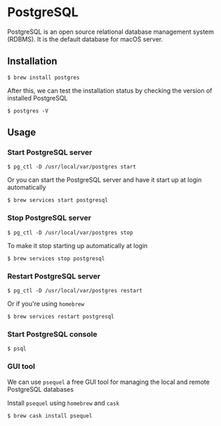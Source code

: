 # PostgreSQL

PostgreSQL is an open source relational database management system (RDBMS). It is the default database for macOS server.

## Installation

    $ brew install postgres

  After this, we can test the installation status by checking the version of installed PostgreSQL

    $ postgres -V

## Usage

### Start PostgreSQL server

    $ pg_ctl -D /usr/local/var/postgres start

  Or you can start the PostgreSQL server and have it start up at login automatically

    $ brew services start postgresql

### Stop PostgreSQL server

    $ pg_ctl -D /usr/local/var/postgres stop

  To make it stop starting up automatically at login

    $ brew services stop postgresql

### Restart PostgreSQL server

    $ pg_ctl -D /usr/local/var/postgres restart

  Or if you're using `homebrew`

    $ brew services restart postgresql

### Start PostgreSQL console

    $ psql

### GUI tool

  We can use `psequel` a free GUI tool for managing the local and remote PostgreSQL databases

  Install `psequel` using `homebrew` and `cask`

    $ brew cask install psequel
